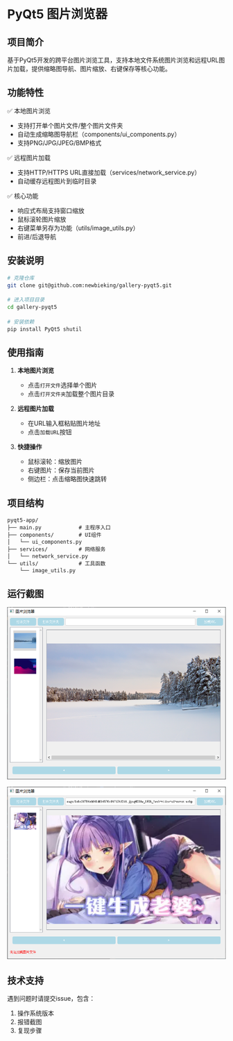 # PyQt5 图片浏览器

## 项目简介
基于PyQt5开发的跨平台图片浏览工具，支持本地文件系统图片浏览和远程URL图片加载，提供缩略图导航、图片缩放、右键保存等核心功能。

## 功能特性
✅ 本地图片浏览
- 支持打开单个图片文件/整个图片文件夹
- 自动生成缩略图导航栏（components/ui_components.py）
- 支持PNG/JPG/JPEG/BMP格式

✅ 远程图片加载
- 支持HTTP/HTTPS URL直接加载（services/network_service.py）
- 自动缓存远程图片到临时目录

✅ 核心功能
- 响应式布局支持窗口缩放
- 鼠标滚轮图片缩放
- 右键菜单另存为功能（utils/image_utils.py）
- 前进/后退导航

## 安装说明
```bash
# 克隆仓库
git clone git@github.com:newbieking/gallery-pyqt5.git

# 进入项目目录
cd gallery-pyqt5

# 安装依赖
pip install PyQt5 shutil
```

## 使用指南
1. **本地图片浏览**
   - 点击`打开文件`选择单个图片
   - 点击`打开文件夹`加载整个图片目录

2. **远程图片加载**
   - 在URL输入框粘贴图片地址
   - 点击`加载URL`按钮

3. **快捷操作**
   - 鼠标滚轮：缩放图片
   - 右键图片：保存当前图片
   - 侧边栏：点击缩略图快速跳转

## 项目结构
```
pyqt5-app/
├── main.py            # 主程序入口
├── components/        # UI组件
│   └── ui_components.py
├── services/          # 网络服务
│   └── network_service.py
└── utils/             # 工具函数
    └── image_utils.py
```

## 运行截图
![截图](docs/snapshot-01.png)

![截图](docs/snapshot-02.png)

## 技术支持
遇到问题时请提交issue，包含：
1. 操作系统版本
2. 报错截图
3. 复现步骤
